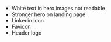 * White text in hero images not readable
* Stronger hero on landing page
* Linkedin icon
* Favicon
* Header logo